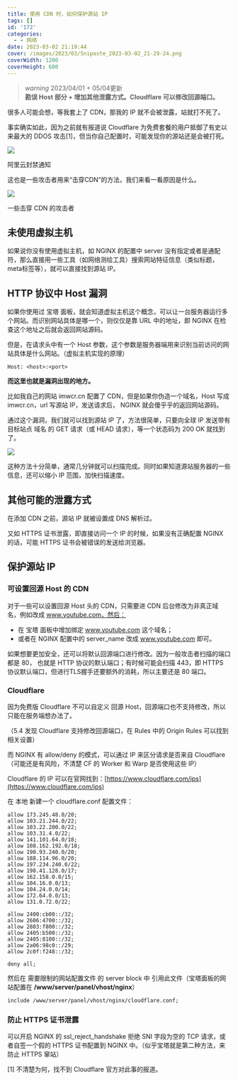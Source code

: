 ```yaml
---
title: 使用 CDN 时，如何保护源站 IP
tags: []
id: '172'
categories:
  - - 网络
date: 2023-03-02 21:19:44
cover: /images/2023/03/Snipaste_2023-03-02_21-29-24.png
coverWidth: 1200
coverHeight: 600
---
```


> _warning_ 2023/04/01 + 05/04更新  
> **勘误 Host 部分 + 增加其他泄露方式。Cloudflare 可以修改回源端口。**

很多人可能会想，等我套上了 CDN，那我的 IP 就不会被泄露，站就打不死了。

事实确实如此，因为之前就有报道说 Cloudflare 为免费套餐的用户抵御了有史以来最大的 DDOS 攻击\[1\]，但当你自己配置时，可能发现你的源站还是会被打死。

[![](/images/2022/10/image-21.png)](/images/2022/10/image-21.png)

阿里云封禁通知

这也是一些攻击者用来“击穿CDN”的方法，我们来看一看原因是什么。

[![](/images/2022/10/image-22.png)](/images/2022/10/image-22.png)

一些击穿 CDN 的攻击者

## 未使用虚拟主机

如果说你没有使用虚拟主机，如 NGINX 的配置中 server 没有指定或者是通配符，那么直接用一些工具（如网络测绘工具）搜索网站特征信息（类似标题，meta标签等），就可以直接找到源站 IP。

## HTTP 协议中 Host 漏洞

如果你使用过 宝塔 面板，就会知道虚拟主机这个概念，可以让一台服务器运行多个网站。而识别网站具体是哪一个，则仅仅是靠 URL 中的地址，即 NGINX 在检查这个地址之后就会返回网站源码。

但是，在请求头中有一个 Host 参数，这个参数是服务器端用来识别当前访问的网站具体是什么网站。（虚拟主机实现的原理）

```
Host: <host>:<port>
```

**而这里也就是漏洞出现的地方。**

比如我自己的网站 imwcr.cn 配置了 CDN，但是如果你伪造一个域名，Host 写成 imwcr.cn，url 写源站 IP，发送请求后， NGINX 就会傻乎乎的返回网站源码。

通过这个漏洞，我们就可以找到源站 IP 了，方法很简单，只要向全球 IP 发送带有 目标站点 域名 的 GET 请求（或 HEAD 请求），等一个状态码为 200 OK 就找到了。

![](/images/2023/04/image.png)

这种方法十分简单，通常几分钟就可以扫描完成。同时如果知道源站服务器的一些信息，还可以缩小 IP 范围，加快扫描速度。

## 其他可能的泄露方式

在添加 CDN 之前，源站 IP 就被设置成 DNS 解析过。

又如 HTTPS 证书泄露，即直接访问一个 IP 的时候，如果没有正确配置 NGINX 的话，可能 HTTPS 证书会被错误的发送给浏览器。

## 保护源站 IP

### 可设置回源 Host 的 CDN

对于一些可以设置回源 Host 头的 CDN，只需要进 CDN 后台修改为非真正域名，例如改成 www.youtube.com，然后：

*   在 宝塔 面板中增加绑定 www.youtube.com 这个域名；
*   或者在 NGINX 配置中的 server\_name 改成 www.youtube.com 即可。

如果想要更加安全，还可以将默认回源端口进行修改。因为一般攻击者扫描的端口都是 80， 也就是 HTTP 协议的默认端口；有时候可能会扫描 443，即 HTTPS 协议默认端口，但进行TLS握手还要额外的消耗，所以主要还是 80 端口。

### Cloudflare

因为免费版 Cloudflare 不可以自定义 回源 Host，回源端口也不支持修改，所以只能在服务端想办法了。

（5.4 发现 Cloudflare 支持修改回源端口，在 Rules 中的 Origin Rules 可以找到相关设置）

而 NGINX 有 allow/deny 的模式，可以通过 IP 来区分请求是否来自 Cloudflare （可能还是有风险，不清楚 CF 的 Worker 和 Warp 是否使用这些 IP）

Cloudflare 的 IP 可以在官网找到：[https://www.cloudflare.com/ips](https://www.cloudflare.com/ips)

在 本地 新建一个 cloudflare.conf 配置文件：

```
allow 173.245.48.0/20;
allow 103.21.244.0/22;
allow 103.22.200.0/22;
allow 103.31.4.0/22;
allow 141.101.64.0/18;
allow 108.162.192.0/18;
allow 190.93.240.0/20;
allow 188.114.96.0/20;
allow 197.234.240.0/22;
allow 198.41.128.0/17;
allow 162.158.0.0/15;
allow 104.16.0.0/13;
allow 104.24.0.0/14;
allow 172.64.0.0/13;
allow 131.0.72.0/22;

allow 2400:cb00::/32;
allow 2606:4700::/32;
allow 2803:f800::/32;
allow 2405:b500::/32;
allow 2405:8100::/32;
allow 2a06:98c0::/29;
allow 2c0f:f248::/32;

deny all;
```

然后在 需要限制的网站配置文件 的 server block 中 引用此文件（宝塔面板的网站配置在 **/www/server/panel/vhost/nginx**）

```
include /www/server/panel/vhost/nginx/cloudflare.conf;
```

### 防止 HTTPS 证书泄露

可以开启 NGINX 的 ssl\_reject\_handshake 拒绝 SNI 字段为空的 TCP 请求，或者自签一个假的 HTTPS 证书配置到 NGINX 中。（似乎宝塔就是第二种方法，来防止 HTTPS 窜站）

\[1\] 不清楚为何，找不到 Cloudflare 官方对此事的报道。